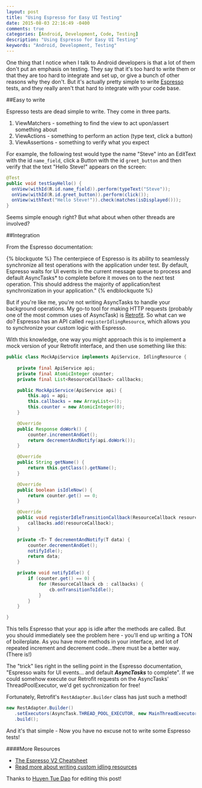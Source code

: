 ```yaml
---
layout: post
title: "Using Espresso for Easy UI Testing"
date: 2015-08-03 22:16:49 -0400
comments: true
categories: [Android, Development, Code, Testing]
description: "Using Espresso for Easy UI Testing"
keywords: "Android, Development, Testing"
---
```


One thing that I notice when I talk to Android developers is that a lot of them don't put an emphasis on testing. They say that it's too hard to write them or that they are too hard to integrate and set up, or give a bunch of other reasons why they don't. But it's actually pretty simple to write [Espresso](https://code.google.com/p/android-test-kit/wiki/Espresso) tests, and they really aren't that hard to integrate with your code base.

<!-- more -->

##Easy to write

Espresso tests are dead simple to write. They come in three parts.

1. ViewMatchers - something to find the view to act upon/assert something about
2. ViewActions - something to perform an action (type text, click a button)
3. ViewAssertions - something to verify what you expect

For example, the following test would type the name "Steve" into an EditText with the id `name_field`, click a Button with the id `greet_button` and then verify that the text "Hello Steve!" appears on the screen:

```java
@Test
public void testSayHello() {
  onView(withId(R.id.name_field)).perform(typeText("Steve"));
  onView(withId(R.id.greet_button)).perform(click());
  onView(withText("Hello Steve!")).check(matches(isDisplayed()));
}
```

Seems simple enough right? But what about when other threads are involved?

##Integration

From the Espresso documentation:

{% blockquote %}
The centerpiece of Espresso is its ability to seamlessly synchronize all test operations with the application under test. By default, Espresso waits for UI events in the current message queue to process and default AsyncTasks* to complete before it moves on to the next test operation. This should address the majority of application/test synchronization in your application."
{% endblockquote %}

But if you're like me, you're not writing AsyncTasks to handle your background operations. My go-to tool for making HTTP requests (probably one of the most common uses of AsyncTask) is [Retrofit](http://square.github.io/retrofit/). So what can we do? Espresso has an API called `registerIdlingResource`, which allows you to synchronize your custom logic with Espresso.

With this knowledge, one way you might approach this is to implement a mock version of your Retrofit interface, and then use something like this:

```java
public class MockApiService implements ApiService, IdlingResource {
	
	private final ApiService api;
	private final AtomicInteger counter;
	private final List<ResourceCallback> callbacks;

	public MockApiService(ApiService api) {
		this.api = api;
		this.callbacks = new ArrayList<>();	
		this.counter = new AtomicInteger(0);
	}

	@Override
	public Response doWork() {
		counter.incrementAndGet();
		return decrementAndNotify(api.doWork());
	}

	@Override
	public String getName() {
		return this.getClass().getName();
	}

	@Override
	public boolean isIdleNow() {
		return counter.get() == 0;
	}

	@Override
	public void registerIdleTransitionCallback(ResourceCallback resourceCallback) {
		callbacks.add(resourceCallback);
	}

	private <T> T decrementAndNotify(T data) {
		counter.decrementAndGet();
		notifyIdle();
		return data;
	}

	private void notifyIdle() {
		if (counter.get() == 0) {
			for (ResourceCallback cb : callbacks) {
				cb.onTransitionToIdle();
			}
		}
	}

}
```

This tells Espresso that your app is idle after the methods are called. But you should immediately see the problem here - you'll end up writing a TON of boilerplate. As you have more methods in your interface, and lot of repeated increment and decrement code...there must be a better way. (There is!)

The "trick" lies right in the selling point in the Espresso documentation, "Espresso waits for UI events... and default _**AsyncTasks**_ to complete". If we could somehow execute our Retrofit requests on the AsyncTasks' ThreadPoolExecutor, we'd get sychronization for free!

Fortunately, Retrofit's `RestAdapter.Builder` class has just such a method! 

```java
new RestAdapter.Builder()
   .setExecutors(AsyncTask.THREAD_POOL_EXECUTOR, new MainThreadExecutor())
   .build();
```

And it's that simple - Now you have no excuse not to write some Espresso tests!

####More Resources

- [The Espresso V2 Cheatsheet](https://code.google.com/p/android-test-kit/wiki/EspressoV2CheatSheet)
- [Read more about writing custom idling resources](http://blog.sqisland.com/2015/04/espresso-custom-idling-resource.html)

Thanks to [Huyen Tue Dao](https://twitter.com/queencodemonkey) for editing this post!

